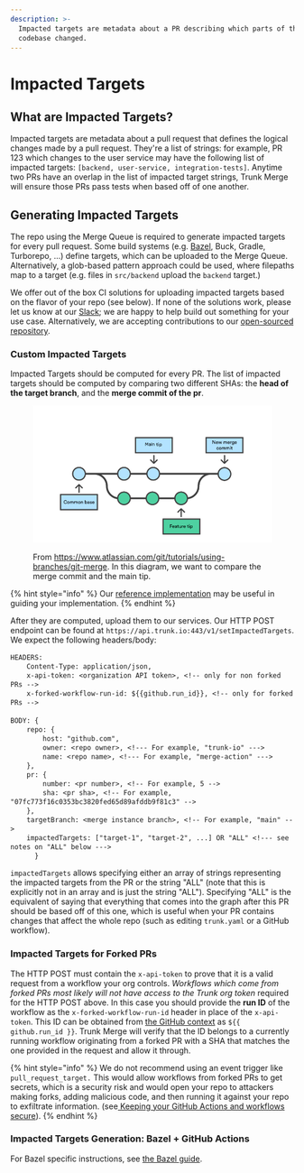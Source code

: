 ```yaml
---
description: >-
  Impacted targets are metadata about a PR describing which parts of the
  codebase changed.
---
```


# Impacted Targets

## What are Impacted Targets?

Impacted targets are metadata about a pull request that defines the logical changes made by a pull request. They're a list of strings: for example, PR 123 which changes to the user service may have the following list of impacted targets: `[backend, user-service, integration-tests]`. Anytime two PRs have an overlap in the list of impacted target strings, Trunk Merge will ensure those PRs pass tests when based off of one another.

## Generating Impacted Targets

The repo using the Merge Queue is required to generate impacted targets for every pull request. Some build systems (e.g. [Bazel](merge-+-bazel.md), Buck, Gradle, Turborepo, ...) define targets, which can be uploaded to the Merge Queue. Alternatively, a glob-based pattern approach could be used, where filepaths map to a target (e.g. files in `src/backend` upload the `backend` target.)

We offer out of the box CI solutions for uploading impacted targets based on the flavor of your repo (see below). If none of the solutions work, please let us know at our [Slack](https://slack.trunk.io); we are happy to help build out something for your use case. Alternatively, we are accepting contributions to our [open-sourced repository](https://github.com/trunk-io/merge-action).

### Custom Impacted Targets

Impacted Targets should be computed for every PR. The list of impacted targets should be computed by comparing two different SHAs: the **head of the target branch**, and the **merge commit of the pr**.

<figure><img src="../../.gitbook/assets/02 Branch-1 kopiera.png" alt=""><figcaption><p>From <a href="https://www.atlassian.com/git/tutorials/using-branches/git-merge">https://www.atlassian.com/git/tutorials/using-branches/git-merge</a>. In this diagram, we want to compare the merge commit and the main tip.</p></figcaption></figure>

{% hint style="info" %}
Our [reference implementation](https://github.com/trunk-io/merge-action/blob/main/src/scripts/compute_impacted_targets.sh) may be useful in guiding your implementation.
{% endhint %}

After they are computed, upload them to our services. Our HTTP POST endpoint can be found at `https://api.trunk.io:443/v1/setImpactedTargets`. We expect the following headers/body:

```ssml
HEADERS:
	Content-Type: application/json,
	x-api-token: <organization API token>, <!-- only for non forked PRs -->
	x-forked-workflow-run-id: ${{github.run_id}}, <!-- only for forked PRs -->

BODY: {
	repo: {
		host: "github.com",
		owner: <repo owner>, <!--- For example, "trunk-io" --->
		name: <repo name>, <!--- For example, "merge-action" --->
	},
	pr: {
		number: <pr number>, <!-- For example, 5 -->
		sha: <pr sha>, <!-- For example, "07fc773f16c0353bc3820fed65d89afddb9f81c3" -->
	},
	targetBranch: <merge instance branch>, <!-- For example, "main" -->
	impactedTargets: ["target-1", "target-2", ...] OR "ALL" <!--- see notes on "ALL" below --->
      }
```

`impactedTargets` allows specifying either an array of strings representing the impacted targets from the PR or the string "ALL" (note that this is explicitly not in an array and is just the string "ALL"). Specifying "ALL" is the equivalent of saying that everything that comes into the graph after this PR should be based off of this one, which is useful when your PR contains changes that affect the whole repo (such as editing `trunk.yaml` or a GitHub workflow).

### Impacted Targets for Forked PRs

The HTTP POST must contain the `x-api-token` to prove that it is a valid request from a workflow your org controls. _Workflows which come from forked PRs most likely will not have access to the Trunk org token_ required for the HTTP POST above. In this case you should provide the **run ID** of the workflow as the  `x-forked-workflow-run-id` header in place of the `x-api-token`. This ID can be  obtained from [the GitHub context](https://docs.github.com/en/actions/learn-github-actions/contexts#github-context) as `${{ github.run_id }}`. Trunk Merge will verify that the ID belongs to a currently running workflow originating from a forked PR with a SHA that matches the one provided in the request and allow it through.

{% hint style="info" %}
We do not recommend using an event trigger like `pull_request_target.` This would allow workflows from forked PRs to get secrets, which is a security risk and would open your repo to attackers making forks, adding malicious code, and then running it against your repo to exfiltrate information. (see[ Keeping your GitHub Actions and workflows secure](https://securitylab.github.com/research/github-actions-preventing-pwn-requests/)).
{% endhint %}

### Impacted Targets Generation: Bazel + GitHub Actions

For Bazel specific instructions, see [the Bazel guide](merge-+-bazel.md).&#x20;
